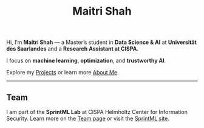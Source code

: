 ﻿---
title: "Maitri Shah"
layout: splash
permalink: /
header:
  overlay_color: "#000"
  overlay_filter: "0.3"
  actions:
    - label: "View CV"
      url: "/cv/"
    - label: "Explore Projects"
      url: "/projects/"
excerpt: "M.Sc. Data Science & AI @ Universität des Saarlandes | Research Assistant @ CISPA"
---

Hi, I’m <strong>Maitri Shah</strong> — a Master’s student in <strong>Data Science & AI</strong> at <strong>Universität des Saarlandes</strong> and a <strong>Research Assistant at CISPA</strong>.

I focus on <strong>machine learning</strong>, <strong>optimization</strong>, and <strong>trustworthy AI</strong>.

Explore my <a href="/projects/">Projects</a> or learn more <a href="/about/">About Me</a>.

---

## Team

I am part of the <strong>SprintML Lab</strong> at CISPA Helmholtz Center for Information Security.
Learn more on the <a href="/team/">Team page</a> or visit the <a href="https://sprintml.com/team/">SprintML site</a>.

